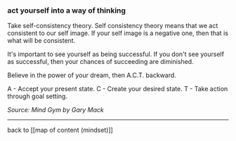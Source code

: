 ### act yourself into a way of thinking

Take self-consistency theory. Self consistency theory means that we act consistent to our self image. If your self image is a negative one, then that is what will be consistent. 

It's important to see yourself as being successful. If you don't see yourself as successful, then your chances of succeeding are diminished.

Believe in the power of your dream, then A.C.T. backward. 

A - Accept your present state. 
C - Create your desired state. 
T - Take action through goal setting.

*Source: Mind Gym by Gary Mack*

---

back to [[map of content (mindset)]]